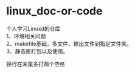 # linux_doc-or-code  
个人学习Linuxd的仓库  
1、环境相关问题  
2、makefile基础，多文件，输出文件到指定文件夹。  
3、静态库打包以及使用。  
  
换行在末尾多打两个空格
